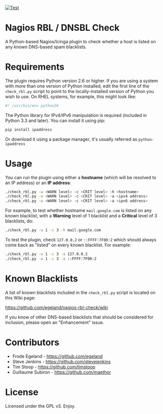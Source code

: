 [![Test](https://github.com/github/docs/actions/workflows/test.yml/badge.svg)](https://github.com/smashedr/nagios-rbl-check/actions)
# Nagios RBL / DNSBL Check

A Python-based Nagios/Icinga plugin to check whether a host is listed on any known DNS-based spam blacklists.

# Requirements

The plugin requires Python version 2.6 or higher. If you are using a system with more than one version of Python installed, edit the first line of the `check_rbl.py` script to point to the locally-installed version of Python you wish to use. On RHEL systems, for example, this might look like:

```bash
#! /usr/bin/env python26
```

The Python library for IPv4/IPv6 manipulation is required (included in Python 3.3 and later). You can install it using pip:

```bash
pip install ipaddress
```

Or download it using a package manager, it's usually referred as `python-ipaddress`

# Usage

You can run the plugin using either a **hostname** (which will be resolved to an IP address) or an **IP address**:

```bash
./check_rbl.py -w <WARN level> -c <CRIT level> -h <hostname>
./check_rbl.py -w <WARN level> -c <CRIT level> -a <ipv4 address>
./check_rbl.py -w <WARN level> -c <CRIT level> -a <ipv6 address>
```

For example, to test whether hostname `mail.google.com` is listed on any known blacklist, with a **Warning** level of 1 blacklist and a **Critical** level of 3 blacklists, do:

```bash
./check_rbl.py -w 1 -c 3 -h mail.google.com
```

To test the plugin, check `127.0.0.2` or `::FFFF:7F00:2` which should always come back as "listed" on every known blacklist. For example:

```bash
./check_rbl.py -w 1 -c 3 -a 127.0.0.2
./check_rbl.py -w 1 -c 3 -a ::FFFF:7F00:2
```

# Known Blacklists

A list of known blacklists included in the `check_rbl.py` script is located on this Wiki page:

https://github.com/egeland/nagios-rbl-check/wiki

If you know of other DNS-based blacklists that should be considered for inclusion, please open an "Enhancement" issue.

# Contributors

*   Frode Egeland - https://github.com/egeland
*   Steve Jenkins - https://github.com/stevejenkins
*   Tim Stoop - https://github.com/timstoop
*   Guillaume Subiron - https://github.com/maethor

# License

Licensed under the GPL v3. Enjoy.
